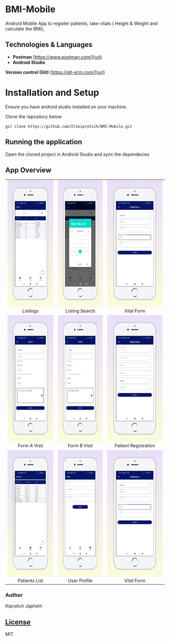 # BMI-Mobile
Android Mobile App to register patients, take vitals ( Height & Weight and calculate the BMI),

## Technologies & Languages

- **Postman** [https://www.postman.com/](url)
- **Android Studio**

**Version control (Git)** [https://git-scm.com/](url)

# Installation and Setup
Ensure you have android studio installed on your machine.

Clone the repository below

```
git clone https://github.com/Itskiprotich/BMI-Mobile.git
```

## Running the application
Open the cloned project in Android Studio and sync the dependecies

## App Overview

| | | |
|:-------------------------:|:-------------------------:|:-------------------------:|
|<img width="500"  height="400" alt="Listings" src="https://github.com/Itskiprotich/BMI-Mobile/blob/master/screenshots/screen_1.png"> Listings |  <img width="500"  height="400" alt="Listing Search" src="https://github.com/Itskiprotich/BMI-Mobile/blob/master/screenshots/screen_2.png"> Listing Search |<img width="500" height="400" alt="Vital Form" src="https://github.com/Itskiprotich/BMI-Mobile/blob/master/screenshots/screen_3.png"> Vital Form|
|<img width="500"  height="400" alt="Form A" src="https://github.com/Itskiprotich/BMI-Mobile/blob/master/screenshots/screen_4.png"> Form A Visit |  <img width="500"  height="400" alt="Form B" src="https://github.com/Itskiprotich/BMI-Mobile/blob/master/screenshots/screen_5.png"> Form B Visit |<img width="500" height="400" alt="Vital Form" src="https://github.com/Itskiprotich/BMI-Mobile/blob/master/screenshots/screen_6.png"> Patient Registration|
|<img width="500"  height="400" alt="Patients List" src="https://github.com/Itskiprotich/BMI-Mobile/blob/master/screenshots/screen_7.png"> Patients List |  <img width="500"  height="400" alt="User Profile" src="https://github.com/Itskiprotich/BMI-Mobile/blob/master/screenshots/screen_8.png"> User Profile |<img width="500" height="400" alt="Vital Form" src="https://github.com/Itskiprotich/BMI-Mobile/blob/master/screenshots/screen_3.png"> Vital Form|


### Author

Kiprotich Japheth

## [License](LICENSE)

MIT
